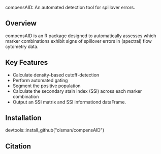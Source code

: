 compensAID: An automated detection tool for spillover errors.


Overview
--------
compensAID is an R package designed to automatically assesses which marker combinations exhibit signs of spillover errors in (spectral) flow cytometry data. 


Key Features
------------
- Calculate density-based cutoff-detection
- Perform automated gating
- Segment the positive population
- Calculate the secondary stain index (SSI) across each marker combination
- Output an SSI matrix and SSI informationd dataFrame. 


Installation
------------
devtools::install_github("olsman/compensAID")


Citation
------------
